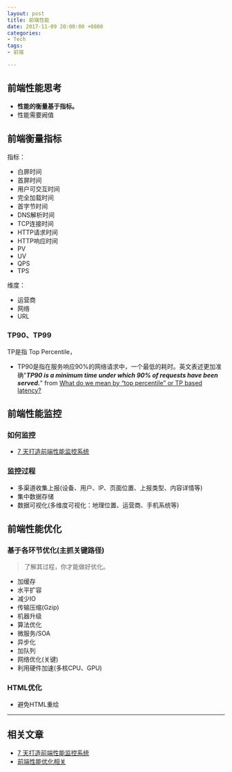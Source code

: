 ```yaml
---
layout: post
title: 前端性能
date: 2017-11-09 20:00:00 +0800
categories:
- Tech
tags:
- 前端

---
```


## 前端性能思考

- **性能的衡量基于指标。**
- 性能需要阙值

## 前端衡量指标

指标：

- 白屏时间
- 首屏时间
- 用户可交互时间
- 完全加载时间
- 首字节时间
- DNS解析时间
- TCP连接时间
- HTTP请求时间
- HTTP响应时间
- PV
- UV
- QPS
- TPS

维度：

- 运营商
- 网络
- URL

### TP90、TP99

TP是指 Top Percentile，

- TP90是指在服务响应90%的网络请求中，一个最低的耗时。英文表述更加准确"***TP90 is a minimum time under which 90% of requests have been served.***" from [What do we mean by “top percentile” or TP based latency?](https://stackoverflow.com/questions/17435438/what-do-we-mean-by-top-percentile-or-tp-based-latency)

## 前端性能监控

### 如何监控

- [7 天打造前端性能监控系统](http://fex.baidu.com/blog/2014/05/build-performance-monitor-in-7-days/)

### 监控过程

- 多渠道收集上报(设备、用户、IP、页面位置、上报类型、内容详情等)
- 集中数据存储
- 数据可视化(多维度可视化：地理位置、运营商、手机系统等)


## 前端性能优化

### 基于各环节优化(主抓关键路径)

> 了解其过程，你才能做好优化。

- 加缓存
- 水平扩容
- 减少IO
- 传输压缩(Gzip)
- 机器升级
- 算法优化
- 微服务/SOA
- 异步化
- 加队列
- 网络优化(关键)
- 利用硬件加速(多核CPU、GPU)

### HTML优化

- 避免HTML重绘


----

## 相关文章

- [7 天打造前端性能监控系统](http://fex.baidu.com/blog/2014/05/build-performance-monitor-in-7-days/)
- [前端性能优化相关](https://github.com/wy-ei/notebook/issues/34)
